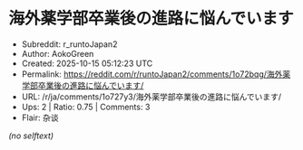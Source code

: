 # 海外薬学部卒業後の進路に悩んでいます

- Subreddit: r_runtoJapan2
- Author: AokoGreen
- Created: 2025-10-15 05:12:23 UTC
- Permalink: https://reddit.com/r/runtoJapan2/comments/1o72bqg/海外薬学部卒業後の進路に悩んでいます/
- URL: /r/ja/comments/1o727y3/海外薬学部卒業後の進路に悩んでいます/
- Ups: 2 | Ratio: 0.75 | Comments: 3
- Flair: 杂谈

_(no selftext)_
